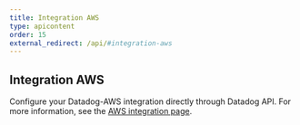 ```yaml
---
title: Integration AWS
type: apicontent
order: 15
external_redirect: /api/#integration-aws
---
```


## Integration AWS

Configure your Datadog-AWS integration directly through Datadog API.
For more information, see the [AWS integration page][2].

[1]: /help
[2]: /integrations/amazon_web_services
